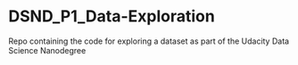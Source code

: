 # DSND_P1_Data-Exploration
Repo containing the code for exploring a dataset as part of the Udacity Data Science Nanodegree
